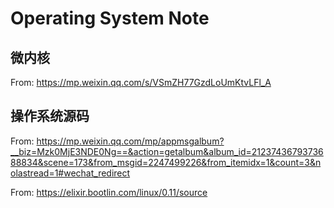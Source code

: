 # Operating System Note

## **微内核**
From: https://mp.weixin.qq.com/s/VSmZH77GzdLoUmKtvLFl_A

## **操作系统源码**

From: https://mp.weixin.qq.com/mp/appmsgalbum?__biz=Mzk0MjE3NDE0Ng==&action=getalbum&album_id=2123743679373688834&scene=173&from_msgid=2247499226&from_itemidx=1&count=3&nolastread=1#wechat_redirect <br/>

From: https://elixir.bootlin.com/linux/0.11/source
